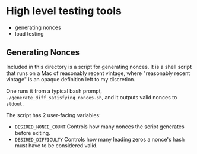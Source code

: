 ﻿# High level testing tools

* generating nonces
* load testing

## Generating Nonces

Included in this directory is a script for generating nonces. It is a shell script that runs on a Mac of reasonably recent vintage, where "reasonably recent vintage" is an opaque definition left to my discretion.

One runs it from a typical bash prompt, `./generate_diff_satisfying_nonces.sh`, and it outputs valid nonces to `stdout`.

The script has 2 user-facing variables:
* `DESIRED_NONCE_COUNT`
  Controls how many nonces the script generates before exiting.
* `DESIRED_DIFFICULTY`
  Controls how many leading zeros a nonce's hash must have to be considered valid.
